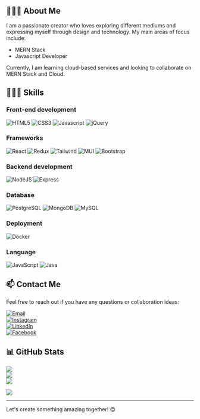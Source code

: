 ## 🧑🏻‍💼 About Me

I am a passionate creator who loves exploring different mediums and expressing myself through design and technology. My main areas of focus include:
- MERN Stack
- Javascript Developer

Currently, I am learning cloud-based services and looking to collaborate on MERN Stack and Cloud.

## 👨🏻‍💻 Skills

### Front-end development  
![HTML5](https://img.shields.io/badge/HTML5-E34F26?style=for-the-badge&logo=html5&logoColor=white)
![CSS3](https://img.shields.io/badge/CSS3-1572B6?style=for-the-badge&logo=css3&logoColor=white)
![Javascript](https://img.shields.io/badge/JavaScript-323330?style=for-the-badge&logo=javascript&logoColor=F7DF1E)
![jQuery](https://img.shields.io/badge/jQuery-0769AD?style=for-the-badge&logo=jquery&logoColor=white)

### Frameworks  
![React](https://img.shields.io/badge/React-20232A?style=for-the-badge&logo=react&logoColor=61DAFB)
![Redux](https://img.shields.io/badge/Redux-593D88?style=for-the-badge&logo=redux&logoColor=white)
![Tailwind](https://img.shields.io/badge/Tailwind_CSS-38B2AC?style=for-the-badge&logo=tailwind-css&logoColor=white)
![MUI](https://img.shields.io/badge/Material%20UI-007FFF?style=for-the-badge&logo=mui&logoColor=white)
![Bootstrap](https://img.shields.io/badge/Bootstrap-563D7C?style=for-the-badge&logo=bootstrap&logoColor=white)

### Backend development  
![NodeJS](https://img.shields.io/badge/Node.js-339933?style=for-the-badge&logo=nodedotjs&logoColor=white)
![Express](https://img.shields.io/badge/Express.js-000000?style=for-the-badge&logo=express&logoColor=white)

### Database  
![PostgreSQL](https://img.shields.io/badge/PostgreSQL-336791?style=for-the-badge&logo=postgresql&logoColor=white)
![MongoDB](https://img.shields.io/badge/MongoDB-4EA94B?style=for-the-badge&logo=mongodb&logoColor=white)
![MySQL](https://img.shields.io/badge/MySQL-005C84?style=for-the-badge&logo=mysql&logoColor=white)

### Deployment  
![Docker](https://img.shields.io/badge/Docker-2496ED?style=for-the-badge&logo=docker&logoColor=white)
<!--
![AWS](https://img.shields.io/badge/AWS-%23FF9900.svg?style=for-the-badge&logo=amazon-aws&logoColor=white)
![Oracle](https://img.shields.io/badge/Oracle-F80000?style=for-the-badge&logo=oracle&logoColor=white)
![Firebase](https://img.shields.io/badge/firebase-%23039BE5.svg?style=for-the-badge&logo=firebase)
![Netlify](https://img.shields.io/badge/netlify-%23000000.svg?style=for-the-badge&logo=netlify&logoColor=#00C7B7)
![Vercel](https://img.shields.io/badge/vercel-%23000000.svg?style=for-the-badge&logo=vercel&logoColor=white)
![Heroku](https://img.shields.io/badge/heroku-%23430098.svg?style=for-the-badge&logo=heroku&logoColor=white)
-->

### Language  
![JavaScript](https://img.shields.io/badge/JavaScript-323330?style=for-the-badge&logo=javascript&logoColor=F7DF1E)
![Java](https://img.shields.io/badge/java-%23ED8B00.svg?style=for-the-badge&logo=openjdk&logoColor=white)

## 📫 Contact Me

Feel free to reach out if you have any questions or collaboration ideas:

[![Email](https://img.shields.io/badge/Gmail-D14836?style=for-the-badge&logo=gmail&logoColor=white)](mailto:nitindivani2711@gmail.com)  
[![Instagram](https://img.shields.io/badge/Instagram-%23E4405F.svg?style=for-the-badge&logo=Instagram&logoColor=white)](https://www.instagram.com/nituu_divani_official/)  
[![LinkedIn](https://img.shields.io/badge/LinkedIn-0077B5?style=for-the-badge&logo=linkedin&logoColor=white)](https://www.linkedin.com/in/nitin-divani-62968931b/)  
[![Facebook](https://img.shields.io/badge/Facebook-1DA1F2?style=for-the-badge&logo=facebook&logoColor=white)](https://www.facebook.com/nituu.divani.1 )

## 📊 GitHub Stats

![](https://github-readme-stats.vercel.app/api?username=Nituudivani&theme=dark&hide_border=false&include_all_commits=true&count_private=true)  
![](https://github-readme-streak-stats.herokuapp.com/?user=Nituudivani&theme=dark&hide_border=false)  
![](https://github-readme-stats.vercel.app/api/top-langs/?username=Nituudivani&theme=dark&hide_border=false&include_all_commits=true&count_private=true&layout=compact)

![](https://komarev.com/ghpvc/?username=Nituudivani)

<hr/>

Let's create something amazing together! 😊

